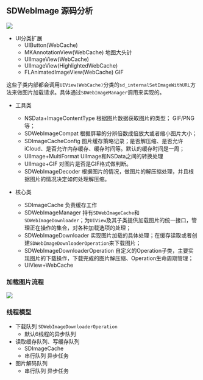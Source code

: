 ## SDWebImage 源码分析

![](https://tva1.sinaimg.cn/large/006tNbRwgy1g9x6yws3gij31dn0u0ax9.jpg)

* UI分类扩展
	* UIButton(WebCache)
	* MKAnnotationView(WebCache) 地图大头针
	* UIImageView(WebCache)
	* UIImageView(HighlightedWebCache)
	* FLAnimatedImageView(WebCache) GIF

这些子类内部都会调用`UIView(WebCache)`分类的`sd_internalSetImageWithURL`方法来做图片加载请求。具体通过`SDWebImageManager`调用来实现的。
	
* 工具类

	* NSData+ImageContentType 根据图片数据获取图片的类型； GIF/PNG等；
	* SDWebImageCompat 根据屏幕的分辨倍数成倍放大或者缩小图片大小；
	* SDImageCacheConfig 图片缓存策略记录；是否解压缩、是否允许iCloud、是否允许内存缓存、缓存时间等。默认的缓存时间是一周；
	* UIImage+MultiFormat UIImage和NSData之间的转换处理
	* UIImage+GIF 对图片是否是GIF格式做判断。
	* SDWebImageDecoder 根据图片的情况，做图片的解压缩处理，并且根据图片的情况决定如何处理解压缩。
	
* 核心类

	* SDImageCache 负责缓存工作
	* SDWebImageManager 持有`SDWebImageCache`和`SDWebImageDownloader`；为`UIView`及其子类提供加载图片的统一接口，管理正在操作的集合，对各种加载选项的处理；
	* SDWebImageDownloader 实现图片加载的具体处理；在缓存读取或者创建`SDWebImageDownloaderOperation`来下载图片；
	* SDWebImageDownloaderOperation 自定义的Operation子类，主要实现图片的下载操作，下载完成的图片解压缩、Operation生命周期管理；
	* UIView+WebCache 

### 加载图片流程

![](https://tva1.sinaimg.cn/large/006tNbRwgy1g9ykdo0zw0j321m0r4tdz.jpg)

### 线程模型

* 下载队列 `SDWebImageDownloaderOperation`
	* 默认6线程的异步队列
* 读取缓存队列、写缓存队列
	* SDImageCache
	* 串行队列 异步任务
* 图片解码队列
	* 串行队列 异步任务

